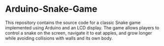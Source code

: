 # Arduino-Snake-Game
This repository contains the source code for a classic Snake game implemented using Arduino and an LCD display. The game allows players to control a snake on the screen, navigate it to eat apples, and grow longer while avoiding collisions with walls and its own body.
